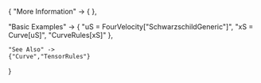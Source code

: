 {
  "More Information" -> {
  },

  "Basic Examples" -> {
      "uS = FourVelocity[\"SchwarzschildGeneric\"]",
      "xS = Curve[uS]",
      "CurveRules[xS]"
    },

    "See Also" ->
    {"Curve","TensorRules"}

}
